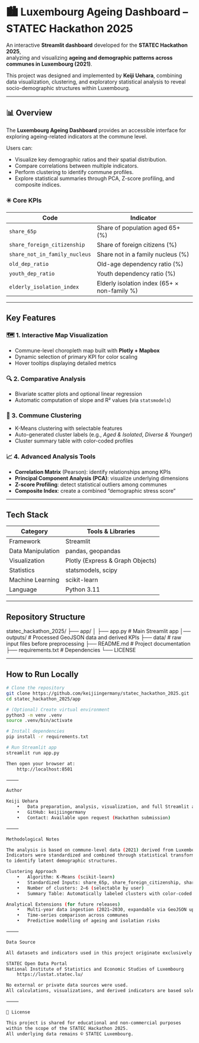 # 🏙️ Luxembourg Ageing Dashboard – STATEC Hackathon 2025

An interactive **Streamlit dashboard** developed for the **STATEC Hackathon 2025**,  
analyzing and visualizing **ageing and demographic patterns across communes in Luxembourg (2021)**.

This project was designed and implemented by **Keiji Uehara**, combining data visualization, clustering, and exploratory statistical analysis to reveal socio-demographic structures within Luxembourg.

---

## 📊 Overview

The **Luxembourg Ageing Dashboard** provides an accessible interface for exploring ageing-related indicators at the commune level.

Users can:
- Visualize key demographic ratios and their spatial distribution.  
- Compare correlations between multiple indicators.  
- Perform clustering to identify commune profiles.  
- Explore statistical summaries through PCA, Z-score profiling, and composite indices.

### ✳️ Core KPIs
| Code | Indicator |
|------|------------|
| `share_65p` | Share of population aged 65+ (%) |
| `share_foreign_citizenship` | Share of foreign citizens (%) |
| `share_not_in_family_nucleus` | Share not in a family nucleus (%) |
| `old_dep_ratio` | Old-age dependency ratio (%) |
| `youth_dep_ratio` | Youth dependency ratio (%) |
| `elderly_isolation_index` | Elderly isolation index (65+ × non-family %) |

---

## Key Features

### 🗺️ 1. Interactive Map Visualization
- Commune-level choropleth map built with **Plotly + Mapbox**  
- Dynamic selection of primary KPI for color scaling  
- Hover tooltips displaying detailed metrics  

### 🔍 2. Comparative Analysis
- Bivariate scatter plots and optional linear regression  
- Automatic computation of slope and R² values (via `statsmodels`)  

### 🧩 3. Commune Clustering
- K-Means clustering with selectable features  
- Auto-generated cluster labels (e.g., *Aged & Isolated*, *Diverse & Younger*)  
- Cluster summary table with color-coded profiles  

### 📈 4. Advanced Analysis Tools
- **Correlation Matrix** (Pearson): identify relationships among KPIs  
- **Principal Component Analysis (PCA)**: visualize underlying dimensions  
- **Z-score Profiling**: detect statistical outliers among communes  
- **Composite Index**: create a combined “demographic stress score”  

---

## Tech Stack

| Category | Tools & Libraries |
|-----------|-------------------|
| Framework | Streamlit |
| Data Manipulation | pandas, geopandas |
| Visualization | Plotly (Express & Graph Objects) |
| Statistics | statsmodels, scipy |
| Machine Learning | scikit-learn |
| Language | Python 3.11 |

---

## Repository Structure
statec_hackathon_2025/
├── app/
│   ├── app.py              # Main Streamlit app
│── outputs/                # Processed GeoJSON data and derived KPIs
├── data/                   # raw input files before preprocessing
├── README.md               # Project documentation
├── requirements.txt        # Dependencies
└── LICENSE

---

## How to Run Locally

```bash
# Clone the repository
git clone https://github.com/keijiingermany/statec_hackathon_2025.git
cd statec_hackathon_2025/app

# (Optional) Create virtual environment
python3 -m venv .venv
source .venv/bin/activate

# Install dependencies
pip install -r requirements.txt

# Run Streamlit app
streamlit run app.py

Then open your browser at:
	http://localhost:8501

⸻

Author

Keiji Uehara
	•	Data preparation, analysis, visualization, and full Streamlit app development
	•	GitHub: keijiingermany
	•	Contact: Available upon request (Hackathon submission)

⸻

Methodological Notes

The analysis is based on commune-level data (2021) derived from Luxembourg’s national census.
Indicators were standardized and combined through statistical transformations (Z-score, PCA)
to identify latent demographic structures.

Clustering Approach
	•	Algorithm: K-Means (scikit-learn)
	•	Standardized Inputs: share_65p, share_foreign_citizenship, share_not_in_family_nucleus
	•	Number of clusters: 2–6 (selectable by user)
	•	Summary Table: Automatically labeled clusters with color-coded profiles

Analytical Extensions (for future releases)
	•	Multi-year data ingestion (2021–2030, expandable via GeoJSON updates)
	•	Time-series comparison across communes
	•	Predictive modelling of ageing and isolation risks

⸻

Data Source

All datasets and indicators used in this project originate exclusively from:

STATEC Open Data Portal
National Institute of Statistics and Economic Studies of Luxembourg
	https://lustat.statec.lu/

No external or private data sources were used.
All calculations, visualizations, and derived indicators are based solely on STATEC’s public datasets.

⸻

🏁 License

This project is shared for educational and non-commercial purposes
within the scope of the STATEC Hackathon 2025.
All underlying data remains © STATEC Luxembourg.
